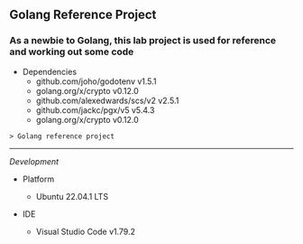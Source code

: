 ## Golang Reference Project

### As a newbie to Golang, this lab project is used for reference and working out some code

- Dependencies
  - github.com/joho/godotenv v1.5.1
  - golang.org/x/crypto v0.12.0
  - github.com/alexedwards/scs/v2 v2.5.1
  - github.com/jackc/pgx/v5 v5.4.3
  - golang.org/x/crypto v0.12.0

```
> Golang reference project

```

---

_Development_

- Platform

  - Ubuntu 22.04.1 LTS

- IDE
  - Visual Studio Code v1.79.2
